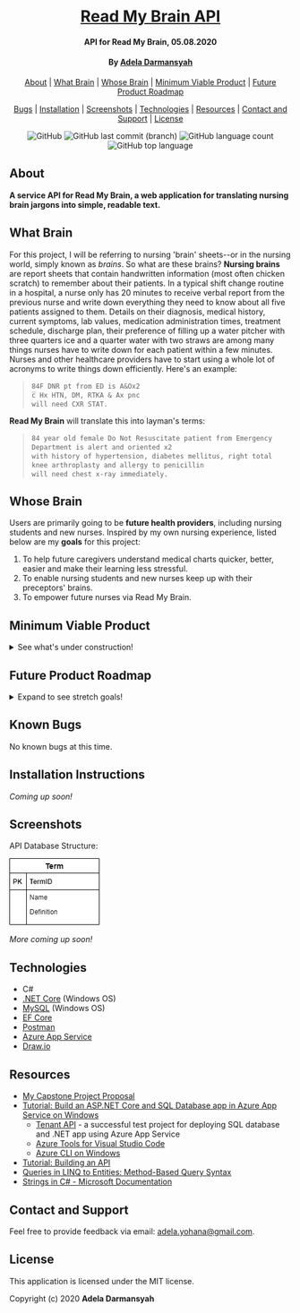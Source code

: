 <div align=center>

# [Read My Brain API](https://github.com/ayohana/read-my-brain-api.git/)

#### API for Read My Brain, 05.08.2020

#### By [**Adela Darmansyah**](https://github.com/ayohana/)

[About](#About) | [What Brain](##What-Brain) | [Whose Brain](#Whose-Brain) | [Minimum Viable Product](#Minimum-Viable-Product) | [Future Product Roadmap](#Future-Product-Roadmap)

[Bugs](#Known-Bugs) | [Installation](#Installation-Instructions) | [Screenshots](#Screenshots)  | [Technologies](#Technologies) | [Resources](#Resources) | [Contact and Support](#Contact-and-Support) | [License](#License)

![GitHub](https://img.shields.io/github/license/ayohana/read-my-brain-api?color=%23DE98B2&style=for-the-badge) ![GitHub last commit (branch)](https://img.shields.io/github/last-commit/ayohana/read-my-brain-api/master?color=%23DE98B2&style=for-the-badge) ![GitHub language count](https://img.shields.io/github/languages/count/ayohana/read-my-brain-api?color=%23DE98B2&style=for-the-badge) ![GitHub top language](https://img.shields.io/github/languages/top/ayohana/read-my-brain-api?color=%23DE98B2&style=for-the-badge)

</div>

## About

**A service API for Read My Brain, a web application for translating nursing brain jargons into simple, readable text.**

## What Brain

For this project, I will be referring to nursing 'brain' sheets--or in the nursing world, simply known as _brains_. So what are these brains? **Nursing brains** are report sheets that contain handwritten information (most often chicken scratch) to remember about their patients. In a typical shift change routine in a hospital, a nurse only has 20 minutes to receive verbal report from the previous nurse and write down everything they need to know about all five patients assigned to them. Details on their diagnosis, medical history, current symptoms, lab values, medication administration times, treatment schedule, discharge plan, their preference of filling up a water pitcher with three quarters ice and a quarter water with two straws are among many things nurses have to write down for each patient within a few minutes. Nurses and other healthcare providers have to start using a whole lot of acronyms to write things down efficiently. Here's an example:

> `````
> 84F DNR pt from ED is A&Ox2
> c̅ Hx HTN, DM, RTKA & Ax pnc
> will need CXR STAT.
> `````

**Read My Brain** will translate this into layman's terms:

> `````
> 84 year old female Do Not Resuscitate patient from Emergency Department is alert and oriented x2
> with history of hypertension, diabetes mellitus, right total knee arthroplasty and allergy to penicillin
> will need chest x-ray immediately.
> `````

## Whose Brain

Users are primarily going to be **future health providers**, including nursing students and new nurses. Inspired by my own nursing experience, listed below are my **goals** for this project:
1. To help future caregivers understand medical charts quicker, better, easier and make their learning less stressful.
2. To enable nursing students and new nurses keep up with their preceptors' brains.
3. To empower future nurses via Read My Brain.

## Minimum Viable Product

<details>
  <summary>See what's under construction!</summary>

  - [x] Design the database structure using Draw.io.
  - [x] Build a back-end API using C#/.NET Core and MySQL with READ functionality.
      - [x] Read a sentence by sending the sentence as a query parameter and the API will return the translated sentence.
  - [ ] Build a front-end JavaScript/React application that allows users to enter a sentence and display the translated sentence.
      - [ ] The default view will be a form with a single text box and a submit button.
      - [ ] The user will be able to enter a sentence into the text box and submit it.
      - [ ] There will be a maximum number of 50 characters in a sentence.
      - [ ] Upon submission, the application will call the API to read the sentence.
      - [ ] The application will display the returned API response as a string.
  - [ ] Deploy the back-end API via Azure.
  - [ ] Deploy the front-end application via Firebase.

</details>

## Future Product Roadmap

<details>
  <summary>Expand to see stretch goals!</summary>

  - [x] Build a back-end API using C#/.NET Core and MySQL with full CRUD functionality.
      - [x] Create a new term and its abbreviation into the API's database.
      - [x] Read a sentence by sending the sentence as a query parameter and the API will return the translated sentence.
      - [x] Update details of an term.
      - [x] Delete an term.
  - [x] Enable querying special characters. For instance, c̅ for with, ā for before and p̄ for after.
  - [ ] Use Quill's basic text editor for application UI.
  - [ ] Apply Quill's toolbar.
  - [ ] Modify Quill's toolbar by adding an option to insert special characters into user input. For instance, c̅ for with, ā for before and p̄ for after.
  - [ ] Users can enter longer sentences (max 200 characters per sentence).
  - [ ] Users can enter a paragraph (max 1000 characters).
  - [ ] There's an unlimited number of characters a user can enter.
  - [ ] Add an "About" section to the front end.
  - [ ] Add a footer to the front end with a link to my GitHub repo.
  - [ ] Add functionality to generate random sentences in the front end so that users can test/use the app right away.
  - [ ] Users can copy the translated result with a click of a button.
  - [ ] Users can add a new term via the front-end application for open contribution.
  - [ ] Users can update existing terms via the front-end application.
  - [ ] Warn users to be careful when translating real patient information to prevent violating their privacy (HIPAA).
  - [ ] The API can translate the vice versa (from layman’s terms to nursing jargons).
  - [ ] The API can translate live/real-time.
  - [ ] Apply Swagger API for http routes documentation.
  - [ ] Use Redux in case the application's scale of state gets very large.

</details>

## Known Bugs

No known bugs at this time.

## Installation Instructions

_Coming up soon!_

<!-- * Download [.NET Core](https://www.learnhowtoprogram.com/c-and-net/getting-started-with-c/installing-c-and-net) (Mac/Windows OS) - _FREE!_
* Download [MySQL](https://www.learnhowtoprogram.com/c-and-net/getting-started-with-c/installing-and-configuring-mysql) (Mac/Windows OS) - _FREE!_
* Download [Postman](https://www.postman.com/downloads/) (Mac/Windows OS) - _FREE!_
* Clone this [repository](https://github.com/ayohana/read-my-brain-api.git/)
* Run the application.
  * Navigate into the `read-my-brain-api` directory `$ cd Desktop/read-my-brain-api/`
    * Enter the command `dotnet restore` to gather tools and dependencies for the application.
    * Enter the command `dotnet build` to build the project using its dependencies.
    * Enter the command `dotnet ef database update` to create a new, empty database. 
    * Enter `dotnet run` to run the application.
    * Enter URL `http://localhost:5000/api/tenants` in Postman using one of the HTTP Methods [below](#HTTP-Methods-and-Routes). -->

## Screenshots

API Database Structure:

![Read My Brain API's Database Structure created using Draw.io](./Images/read-my-brain-api-database-structure.png/)

_More coming up soon!_

<!-- View all tenants in Postman:

![Get all tenants v. 2.0](./Screenshots/GetAll.JPG/)

View tenants with search query parameters:

![Get tenants with query string v. 2.0](./Screenshots/GetQueryString.JPG/)

Add new tenant:

![Add new tenant v. 2.0](./Screenshots/Post.JPG/)

Update a tenant:

![Update tenant v. 2.0](./Screenshots/Put.JPG/)

Remove a tenant:

![Remove tenant v. 2.0](./Screenshots/Delete.JPG/) -->


## Technologies

* C#
* [.NET Core](https://dotnet.microsoft.com/download/dotnet-core/) (Windows OS)
* [MySQL](https://dev.mysql.com/downloads/file/?id=484919) (Windows OS)
* [EF Core](https://github.com/PomeloFoundation/Pomelo.EntityFrameworkCore.MySql)
* [Postman](https://www.postman.com/downloads/)
* [Azure App Service](https://azure.microsoft.com/en-us/services/app-service/)
* [Draw.io](https://app.diagrams.net/)
<!-- * [API Versioning](https://neelbhatt.com/2018/04/21/api-versioning-in-net-core/) -->

## Resources

* [My Capstone Project Proposal](https://docs.google.com/document/d/1bxW7XzQk9xxoDU-CSc2oWtsvJcJJNuBybUBFhglaJDo/edit?usp=sharing)
* [Tutorial: Build an ASP.NET Core and SQL Database app in Azure App Service on Windows](https://docs.microsoft.com/en-us/azure/app-service/app-service-web-tutorial-dotnetcore-sqldb)
  * [Tenant API](https://github.com/ayohana/TenantAPI.git) - a successful test project for deploying SQL database and .NET app using Azure App Service
  * [Azure Tools for Visual Studio Code](https://marketplace.visualstudio.com/items?itemName=ms-vscode.vscode-node-azure-pack)
  * [Azure CLI on Windows](https://docs.microsoft.com/en-us/cli/azure/install-azure-cli-windows?view=azure-cli-latest#install-or-update)
* [Tutorial: Building an API](https://www.learnhowtoprogram.com/c-and-net/building-an-api)
* [Queries in LINQ to Entities: Method-Based Query Syntax](https://docs.microsoft.com/en-us/dotnet/framework/data/adonet/ef/language-reference/queries-in-linq-to-entities#method-based-query-syntax)
* [Strings in C# - Microsoft Documentation](https://docs.microsoft.com/en-us/dotnet/csharp/programming-guide/strings/)

## Contact and Support

Feel free to provide feedback via email: [adela.yohana@gmail.com](mailto:adela.yohana@gmail.com).

## License

This application is licensed under the MIT license.

Copyright (c) 2020 **Adela Darmansyah**